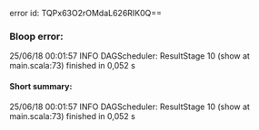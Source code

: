 error id: TQPx63O2rOMdaL626RIK0Q==
### Bloop error:

25/06/18 00:01:57 INFO DAGScheduler: ResultStage 10 (show at main.scala:73) finished in 0,052 s
#### Short summary: 

25/06/18 00:01:57 INFO DAGScheduler: ResultStage 10 (show at main.scala:73) finished in 0,052 s